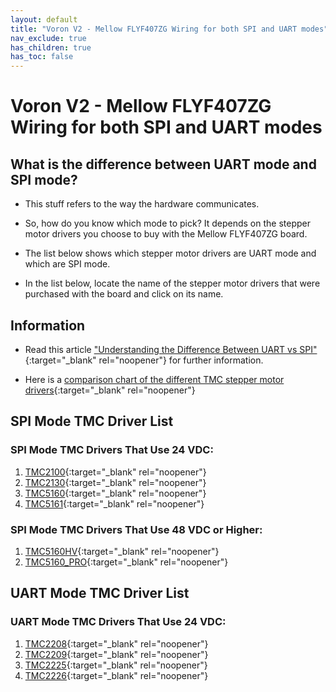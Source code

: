 ```yaml
---
layout: default
title: "Voron V2 - Mellow FLYF407ZG Wiring for both SPI and UART modes"
nav_exclude: true
has_children: true
has_toc: false
---
```


# Voron V2 - Mellow FLYF407ZG Wiring for both SPI and UART modes

## What is the difference between UART mode and SPI mode?

* This stuff refers to the way the hardware communicates.

* So, how do you know which mode to pick? It depends on the stepper motor drivers you choose to buy with the Mellow FLYF407ZG board.

* The list below shows which stepper motor drivers are UART mode and which are SPI mode.

* In the list below, locate the name of the stepper motor drivers that were purchased with the board and click on its name.

## Information

* Read this article ["Understanding the Difference Between UART vs SPI" ](./images/What_is_the_Difference_Between_SPI_vs_UART.pdf#toolbar=1&page=1){:target="_blank" rel="noopener"} for further information.

* Here is a [comparison chart of the different TMC stepper motor drivers](https://learn.watterott.com/silentstepstick/comparison/){:target="_blank" rel="noopener"}


## SPI Mode TMC Driver List

### SPI Mode TMC Drivers That Use 24 VDC:

1.  [TMC2100](./v2_flyf407zg_spi_wiring#voron-v2---mellow-flyf407zg-tmc2100-tmc2130-tmc5160-tmc5161-tmc5160hv-tmc5160pro-wiring){:target="_blank" rel="noopener"}
2.  [TMC2130](./v2_flyf407zg_spi_wiring#voron-v2---mellow-flyf407zg-tmc2100-tmc2130-tmc5160-tmc5161-tmc5160hv-tmc5160pro-wiring){:target="_blank" rel="noopener"}
3.  [TMC5160](./v2_flyf407zg_spi_wiring#voron-v2---mellow-flyf407zg-tmc2100-tmc2130-tmc5160-tmc5161-tmc5160hv-tmc5160pro-wiring){:target="_blank" rel="noopener"}
4.  [TMC5161](./v2_flyf407zg_spi_wiring#voron-v2---mellow-flyf407zg-tmc2100-tmc2130-tmc5160-tmc5161-tmc5160hv-tmc5160pro-wiring){:target="_blank" rel="noopener"}

### SPI Mode TMC Drivers That Use 48 VDC or Higher:

1. [TMC5160HV](./v2_flyf407zg_spi_wiring#voron-v2---mellow-flyf407zg-tmc2100-tmc2130-tmc5160-tmc5161-tmc5160hv-tmc5160pro-wiring){:target="_blank" rel="noopener"}
2. [TMC5160_PRO](./v2_flyf407zg_spi_wiring#voron-v2---mellow-flyf407zg-tmc2100-tmc2130-tmc5160-tmc5161-tmc5160hv-tmc5160pro-wiring){:target="_blank" rel="noopener"}


## UART Mode TMC Driver List

### UART Mode TMC Drivers That Use 24 VDC:

1.  [TMC2208](../../../build/electrical/v2_flyf407zg_uart_wiring#voron-v2---mellow-flyf407zg-tmc2208-tmc2209-tmc2225-tmc2226-wiring){:target="_blank" rel="noopener"}
2.  [TMC2209](../../../build/electrical/v2_flyf407zg_uart_wiring#voron-v2---mellow-flyf407zg-tmc2208-tmc2209-tmc2225-tmc2226-wiring){:target="_blank" rel="noopener"}
3.  [TMC2225](../../../build/electrical/v2_flyf407zg_uart_wiring#voron-v2---mellow-flyf407zg-tmc2208-tmc2209-tmc2225-tmc2226-wiring){:target="_blank" rel="noopener"}
4.  [TMC2226](../../../build/electrical/v2_flyf407zg_uart_wiring#voron-v2---mellow-flyf407zg-tmc2208-tmc2209-tmc2225-tmc2226-wiring){:target="_blank" rel="noopener"}